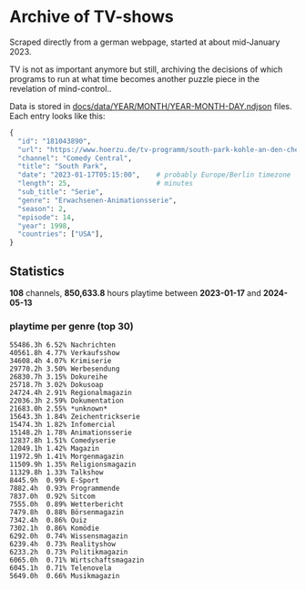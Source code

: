 # Archive of TV-shows

Scraped directly from a german webpage, started at about mid-January 2023.

TV is not as important anymore but still, archiving the decisions of which programs to run at what time
becomes another puzzle piece in the revelation of mind-control.. 

Data is stored in [docs/data/YEAR/MONTH/YEAR-MONTH-DAY.ndjson](docs/data/) files. 
Each entry looks like this:

```python
{
  "id": "181043890", 
  "url": "https://www.hoerzu.de/tv-programm/south-park-kohle-an-den-chefkoch/bid_181043890/", 
  "channel": "Comedy Central", 
  "title": "South Park", 
  "date": "2023-01-17T05:15:00",    # probably Europe/Berlin timezone 
  "length": 25,                     # minutes 
  "sub_title": "Serie", 
  "genre": "Erwachsenen-Animationsserie", 
  "season": 2, 
  "episode": 14, 
  "year": 1998, 
  "countries": ["USA"],
}
```

## Statistics

**108** channels, **850,633.8** hours playtime between **2023-01-17** and **2024-05-13**


### playtime per genre (top 30)

    55486.3h 6.52% Nachrichten
    40561.8h 4.77% Verkaufsshow
    34608.4h 4.07% Krimiserie
    29770.2h 3.50% Werbesendung
    26830.7h 3.15% Dokureihe
    25718.7h 3.02% Dokusoap
    24724.4h 2.91% Regionalmagazin
    22036.3h 2.59% Dokumentation
    21683.0h 2.55% *unknown*
    15643.3h 1.84% Zeichentrickserie
    15474.3h 1.82% Infomercial
    15148.2h 1.78% Animationsserie
    12837.8h 1.51% Comedyserie
    12049.1h 1.42% Magazin
    11972.9h 1.41% Morgenmagazin
    11509.9h 1.35% Religionsmagazin
    11329.8h 1.33% Talkshow
    8445.9h  0.99% E-Sport
    7882.4h  0.93% Programmende
    7837.0h  0.92% Sitcom
    7555.0h  0.89% Wetterbericht
    7479.8h  0.88% Börsenmagazin
    7342.4h  0.86% Quiz
    7302.1h  0.86% Komödie
    6292.0h  0.74% Wissensmagazin
    6239.4h  0.73% Realityshow
    6233.2h  0.73% Politikmagazin
    6065.0h  0.71% Wirtschaftsmagazin
    6045.1h  0.71% Telenovela
    5649.0h  0.66% Musikmagazin

